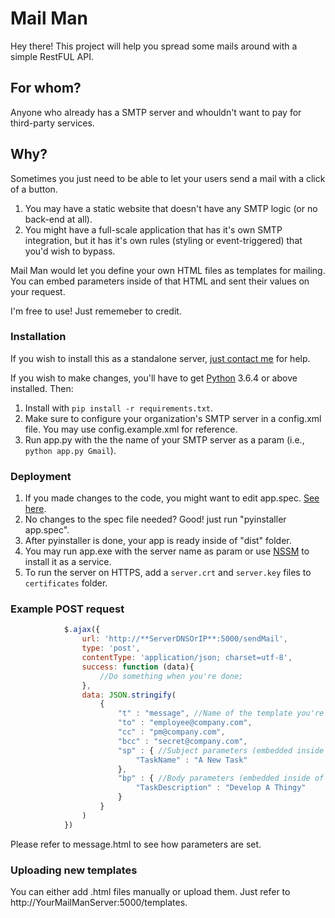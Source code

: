 # Mail Man

Hey there!
This project will help you spread some mails around with a simple RestFUL API.

## For whom?
Anyone who already has a SMTP server and whouldn't want to pay for third-party services.

## Why?

Sometimes you just need to be able to let your users send a mail with a click of a button.

1. You may have a static website that doesn't have any SMTP logic (or no back-end at all).
2. You might have a full-scale application that has it's own SMTP integration, but it has it's own rules (styling or event-triggered) that you'd wish to bypass.

Mail Man would let you define your own HTML files as templates for mailing. You can embed parameters inside of that HTML and sent their values on your request.

I'm free to use! Just rememeber to credit.

### 


### Installation
If you wish to install this as a standalone server, [just contact me](mailto:admin@noamyg.com) for help.

If you wish to make changes, you'll have to get [Python](https://www.python.org/) 3.6.4 or above installed. Then:
1. Install with `pip install -r requirements.txt`.
2. Make sure to configure your organization's SMTP server in a config.xml file. You may use config.example.xml for reference.
3. Run app.py with the the name of your SMTP server as a param (i.e., `python app.py Gmail`).

### Deployment

1. If you made changes to the code, you might want to edit app.spec. [See here](https://pythonhosted.org/PyInstaller/spec-files.html).
2. No changes to the spec file needed? Good! just run "pyinstaller app.spec".
3. After pyinstaller is done, your app is ready inside of "dist" folder.
4. You may run app.exe with the server name as param or use [NSSM](https://nssm.cc/usage) to install it as a service.
5. To run the server on HTTPS, add a `server.crt` and `server.key` files to `certificates` folder.


### Example POST request

```javascript
            $.ajax({
                url: 'http://**ServerDNSOrIP**:5000/sendMail',
                type: 'post',
                contentType: 'application/json; charset=utf-8',
                success: function (data){
                    //Do something when you're done;
                },
                data: JSON.stringify(
                    {
                        "t" : "message", //Name of the template you're using
                        "to" : "employee@company.com",
                        "cc" : "pm@company.com",
                        "bcc" : "secret@company.com",
                        "sp" : { //Subject parameters (embedded inside the HTML <subject> tag)
                            "TaskName" : "A New Task"
                        },
                        "bp" : { //Body parameters (embedded inside of the HTML body)
                            "TaskDescription" : "Develop A Thingy"
                        }
                    }
                )
            })
```

Please refer to message.html to see how parameters are set. 

### Uploading new templates
You can either add .html files manually or upload them. Just refer to http://YourMailManServer:5000/templates.